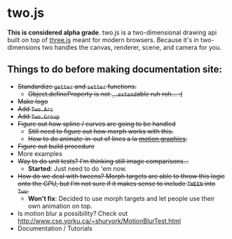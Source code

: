 two.js
======

__This is considered alpha grade__. two.js is a two-dimensional drawing api built on top of [three.js](http://threejs.org) meant for modern browsers. Because it's in two-dimensions two handles the canvas, renderer, scene, and camera for you.

## Things to do before making documentation site:
+ ~~Standardize `getter` and `setter` functions.~~
  + ~~Object.defineProperty is not `_.extend`able ruh roh... :(~~
+ ~~Make logo~~
+ ~~Add `Two.Arc`~~
+ ~~Add `Two.Group`~~
+ ~~Figure out how spline / curves are going to be handled~~
  + ~~Still need to figure out how morph works with this.~~
  + ~~How to do animate-in-out of lines a la [motion graphics](http://www.redgiantsoftware.com/products/all/trapcode-3d-stroke/).~~
+ ~~Figure out build procedure~~
+ More examples
+ ~~Way to do unit tests? I'm thinking still image comparisons...~~
  + __Started__: Just need to do 'em now.
+ ~~How do we deal with tweens? Morph targets are able to throw this logic onto the GPU, but I'm not sure if it makes sense to include `TWEEN` into `Two`.~~
  + __Won't fix__: Decided to use morph targets and let people use their own animation on top.
+ Is motion blur a possibility? Check out http://www.cse.yorku.ca/~shuryork/MotionBlurTest.html
+ Documentation / Tutorials